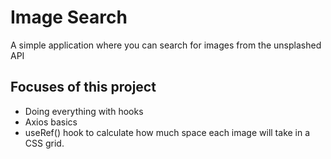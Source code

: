 # Image Search
A simple application where you can search for images from the unsplashed API

## Focuses of this project
* Doing everything with hooks
* Axios basics
* useRef() hook to calculate how much space each image will take in a CSS grid.
